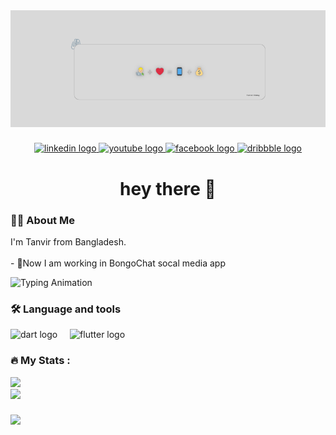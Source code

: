<!-- Cover Image -->
<div align="center">
<img src="/cover.png" alt="image">
</div> 

###
<!--social link -->
<div align="center">
  <a href="https://www.linkedin.com/in/ikramulhasantanvir/" target="_blank">
    <img src="https://img.shields.io/static/v1?message=LinkedIn&logo=linkedin&label=&color=0077B5&logoColor=white&labelColor=&style=for-the-badge" height="25" alt="linkedin logo"  />
  </a>
  <a href="https://www.youtube.com/@multiState-cs" target="_blank">
    <img src="https://img.shields.io/static/v1?message=Youtube&logo=youtube&label=&color=FF0000&logoColor=white&labelColor=&style=for-the-badge" height="25" alt="youtube logo"  />
  </a>
  <a href="https://www.facebook.com/ikramulhasantanvir/" target="_blank">
    <img src="https://img.shields.io/static/v1?message=Facebook&logo=facebook&label=&color=1877F2&logoColor=white&labelColor=&style=for-the-badge" height="25" alt="facebook logo"  />
  </a>
  <a href="https://dribbble.com/ikramulhasantanvir" target="_blank">
    <img src="https://img.shields.io/static/v1?message=Dribbble&logo=dribbble&label=&color=EA4C89&logoColor=white&labelColor=&style=for-the-badge" height="25" alt="dribbble logo"  />
  </a>
</div>

###
<!-- hey there -->
<h1 align="center">hey there 👋</h1>

###
<!-- About Me -->
<h3 align="left">👩‍💻  About Me</h3>

<p align="left">I'm Tanvir from Bangladesh.<br><br>- 🔭Now I am working in BongoChat socal media app<br></p>

<!-- animation-taxt -->
<p align="left">
  <img src="https://readme-typing-svg.demolab.com?font=Fira+Code&pause=1000&width=435&lines=🌱 I’m currently learning Flutter." alt="Typing Animation">
</p>

###
<!-- Language and tools -->
<h3 align="left">🛠 Language and tools</h3>

<div align="left">
  <img src="https://cdn.jsdelivr.net/gh/devicons/devicon/icons/dart/dart-plain-wordmark.svg" height="40" alt="dart logo"  />
  <img width="12" />
  <img src="https://cdn.jsdelivr.net/gh/devicons/devicon/icons/flutter/flutter-original.svg" height="40" alt="flutter logo"  />
</div>

###
<!-- GitHub Status -->
<h3 align="left">🔥   My Stats :</h3>

 ![](https://github-readme-stats.vercel.app/api?username=ikramulhasantanvir&theme=dark&hide_border=true&include_all_commits=false&count_private=false)<br/>
![](https://github-readme-stats.vercel.app/api/top-langs/?username=ikramulhasantanvir&theme=dark&hide_border=true&include_all_commits=false&count_private=false&layout=compact)

###
<!-- profile_views -->
[![](https://visitcount.itsvg.in/api?id=ikramulhasantanvir&icon=0&color=0)](https://visitcount.itsvg.in)
